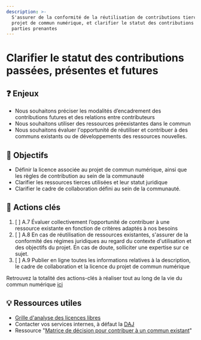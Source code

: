 ```yaml
---
description: >-
  S'assurer de la conformité de la réutilisation de contributions tierces par le
  projet de commun numérique, et clarifier le statut des contributions des
  parties prenantes
---
```


# Clarifier le statut des contributions passées, présentes et futures

## ❓ Enjeux

* Nous souhaitons préciser les modalités d’encadrement des contributions futures et des relations entre contributeurs
* Nous souhaitons utiliser des ressources préexistantes dans le commun
* Nous souhaitons évaluer l'opportunité de réutiliser et contribuer à des communs existants ou de développements des ressources nouvelles.

## 🎯 Objectifs

* Définir la licence associée au projet de commun numérique, ainsi que les règles de contribution au sein de la communauté
* Clarifier les ressources tierces utilisées et leur statut juridique
* Clarifier le cadre de collaboration défini au sein de la communauté.

## 📑 Actions clés

1. [ ] A.7 Évaluer collectivement l’opportunité de contribuer à une ressource existante en fonction de critères adaptés à nos besoins
2. [ ] A.8 En cas de réutilisation de ressources existantes, s'assurer de la conformité des régimes juridiques au regard du contexte d'utilisation et des objectifs du projet. En cas de doute, solliciter une expertise sur ce sujet.
3. [ ] A.9 Publier en ligne toutes les informations relatives à la description, le cadre de collaboration et la licence du projet de commun numérique

Retrouvez la totalité des actions-clés à réaliser tout au long de la vie du commun numérique [ici](../../ressources/recapitulatif-des-actions-cles.md)

## 💡 Ressources utiles

* [Grille d'analyse des licences libres](https://vvlibri.org/fr/licences/analysis)
* Contacter vos services internes, à défaut la [DAJ](https://www.economie.gouv.fr/apie/coordonnees) 
* Ressource "[Matrice de décision pour contribuer à un commun existant](../../ressources/checklist-1-3-ma-capacite-a-contribuer.md)"

